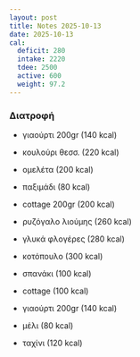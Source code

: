 ```yaml
---
layout: post
title: Notes 2025-10-13
date: 2025-10-13
cal:
  deficit: 280
  intake: 2220
  tdee: 2500
  active: 600
  weight: 97.2
---
```


### Διατροφή

- γιαούρτι 200gr (140 kcal)
- κουλούρι θεσσ. (220 kcal)
- ομελέτα (200 kcal)
- παξιμάδι (80 kcal)
- cottage 200gr (200 kcal)

- ρυζόγαλο λιούμης (260 kcal)
- γλυκά φλογέρες (280 kcal)


- κοτόπουλο (300 kcal)
- σπανάκι (100 kcal)
- cottage (100 kcal)
- γιαούρτι 200gr (140 kcal)
- μέλι (80 kcal)
- ταχίνι (120 kcal)


<!---  ![pic](/pics/2025-10-13/yogurt.jpg)<br> -->

